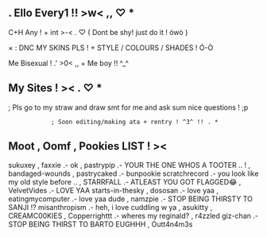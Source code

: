 ## . Ello Every1 !! >w< ,, ♡ *

C+H Any ! + int >-< . ♡ ( Dont be shy! just do it ! ówò )

× : DNC MY SKINS PLS ! + STYLE / COLOURS / SHADES ! Ó-Ò

Me Bisexual ! .' >0< ,, + Me boy !! ^_^

## My Sites ! >< . ♡ *

; Pls go to my straw and draw smt for me and ask sum nice questions ! ;p

                ; Soon editing/making ata + rentry ! ^3^ !! . *
                
## Moot , Oomf , Pookies LIST ! ><

sukuxey , faxxie .- ok , pastrypip .- YOUR THE ONE WHOS A TOOTER .. ! , bandaged-wounds , pastrycaked .- bunpookie
scratchrecord .- you look like my old style before .. , STARRFALL .- ATLEAST YOU GOT FLAGGED😂 , VelvetVides .- LOVE YAA
starts-in-thesky , dososan .- love yaa , eatingmycomputer .- love yaa dude , namzpie .- STOP BEING THIRSTY TO SANJI !?
misanthropism .- heh, i love cuddling w ya , asukitty , CREAMC00KIES , Copperrighttt .- wheres my reginald? , r4zzled 
giz-chan .- STOP BEING THIRST TO BARTO EUGHHH , Outt4n4m3s
